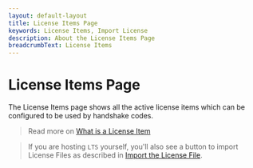 ```yaml
---
layout: default-layout
title: License Items Page
keywords: License Items, Import License
description: About the License Items Page
breadcrumbText: License Items
---
```


# License Items Page

The License Items page shows all the active license items which can be configured to be used by handshake codes.

> Read more on [What is a License Item]({{site.about}}terms.html#license-item)

> If you are hosting `LTS` yourself, you'll also see a button to import License Files as described in [Import the License File]({{site.selfhosting}}managelts.html#import-the-license-file).
